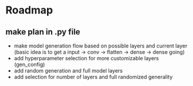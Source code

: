 # Roadmap


## make plan in .py file

- make model generation flow based on possible layers and current layer (basic idea is to get a input -> conv -> flatten -> dense -> dense going)
- add hyperparameter selection for more customizable layers (gen_config)
- add random generation and full model layers
- add selection for number of layers and full randomized generality